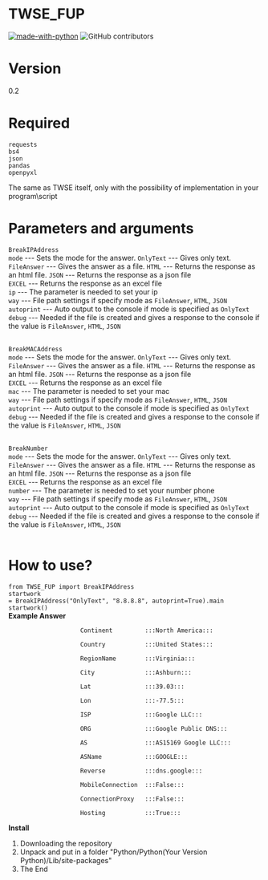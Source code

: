 # TWSE_FUP
[![made-with-python](https://img.shields.io/badge/Made%20with-Python-1f425f.svg)](https://www.python.org/)
![GitHub contributors](https://img.shields.io/badge/GitHub%20Contributors-1-blue)

# Version
0.2

# Required
<code>requests</code><br>
<code>bs4</code><br>
<code>json</code><br>
<code>pandas</code><br>
<code>openpyxl</code><br>

The same as TWSE itself, only with the possibility of implementation in your program\script

# Parameters and arguments
<code>BreakIPAddress</code><br>
<code>mode</code> --- Sets the mode for the answer. <code>OnlyText</code> --- Gives only text. <code>FileAnswer</code> --- Gives the answer as a file. <code>HTML</code> --- Returns the response as an html file. <code>JSON</code> --- Returns the response as a json file<br>
<code>EXCEL</code> --- Returns the response as an excel file<br>
<code>ip</code> --- The parameter is needed to set your ip<br>
<code>way</code> --- File path settings if specify mode as <code>FileAnswer</code>, <code>HTML</code>, <code>JSON</code><br>
<code>autoprint</code> --- Auto output to the console if mode is specified as <code>OnlyText</code><br>
<code>debug</code> --- Needed if the file is created and gives a response to the console if the value is <code>FileAnswer</code>, <code>HTML</code>, <code>JSON</code><br><br>

<code>BreakMACAddress</code><br>
<code>mode</code> --- Sets the mode for the answer. <code>OnlyText</code> --- Gives only text. <code>FileAnswer</code> --- Gives the answer as a file. <code>HTML</code> --- Returns the response as an html file. <code>JSON</code> --- Returns the response as a json file<br>
<code>EXCEL</code> --- Returns the response as an excel file<br>
<code>mac</code> --- The parameter is needed to set your mac<br>
<code>way</code> --- File path settings if specify mode as <code>FileAnswer</code>, <code>HTML</code>, <code>JSON</code><br>
<code>autoprint</code> --- Auto output to the console if mode is specified as <code>OnlyText</code><br>
<code>debug</code> --- Needed if the file is created and gives a response to the console if the value is <code>FileAnswer</code>, <code>HTML</code>, <code>JSON</code><br><br>

<code>BreakNumber</code><br>
<code>mode</code> --- Sets the mode for the answer. <code>OnlyText</code> --- Gives only text. <code>FileAnswer</code> --- Gives the answer as a file. <code>HTML</code> --- Returns the response as an html file. <code>JSON</code> --- Returns the response as a json file<br>
<code>EXCEL</code> --- Returns the response as an excel file<br>
<code>number</code> --- The parameter is needed to set your number phone<br>
<code>way</code> --- File path settings if specify mode as <code>FileAnswer</code>, <code>HTML</code>, <code>JSON</code><br>
<code>autoprint</code> --- Auto output to the console if mode is specified as <code>OnlyText</code><br>
<code>debug</code> --- Needed if the file is created and gives a response to the console if the value is <code>FileAnswer</code>, <code>HTML</code>, <code>JSON</code><br><br>

# How to use?
<code>from TWSE_FUP import BreakIPAddress</code><br>
<code>startwork = BreakIPAddress("OnlyText", "8.8.8.8", autoprint=True).main</code><br>
<code>startwork()</code><br>
<b>Example Answer</b><br>

                        Continent         :::North America:::    

                        Country           :::United States:::    

                        RegionName        :::Virginia:::

                        City              :::Ashburn:::

                        Lat               :::39.03:::

                        Lon               :::-77.5:::

                        ISP               :::Google LLC:::       

                        ORG               :::Google Public DNS:::

                        AS                :::AS15169 Google LLC:::

                        ASName            :::GOOGLE:::

                        Reverse           :::dns.google:::

                        MobileConnection  :::False:::

                        ConnectionProxy   :::False:::

                        Hosting           :::True:::

<b>Install</b>
1. Downloading the repository<br>
2. Unpack and put in a folder "Python/Python(Your Version Python)/Lib/site-packages"<br>
3. The End
